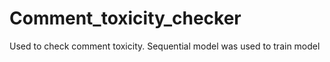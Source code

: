 # Comment_toxicity_checker
Used to check comment toxicity.
Sequential model was used to train model
